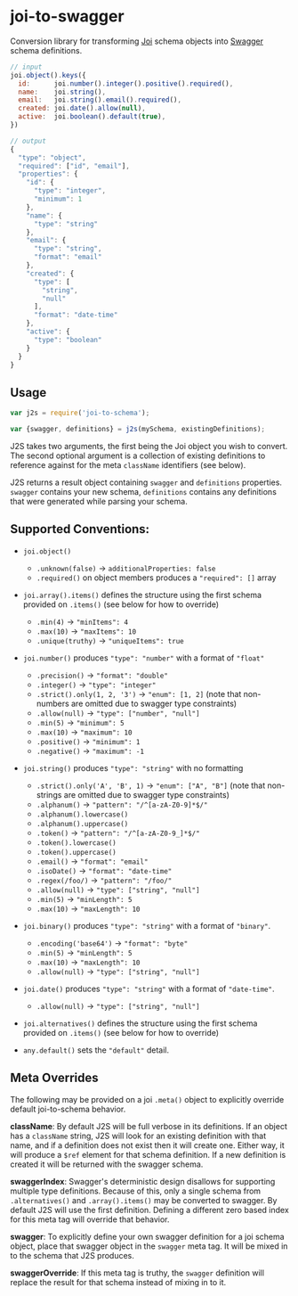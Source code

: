 joi-to-swagger
==============

Conversion library for transforming [Joi](http://npm.im/joi) schema objects into [Swagger](http://swagger.io) schema definitions.

```js
// input
joi.object().keys({
  id:      joi.number().integer().positive().required(),
  name:    joi.string(),
  email:   joi.string().email().required(),
  created: joi.date().allow(null),
  active:  joi.boolean().default(true),
})
```

```js
// output
{
  "type": "object",
  "required": ["id", "email"],
  "properties": {
    "id": {
      "type": "integer",
      "minimum": 1
    },
    "name": {
      "type": "string"
    },
    "email": {
      "type": "string",
      "format": "email"
    },
    "created": {
      "type": [
        "string",
        "null"
      ],
      "format": "date-time"
    },
    "active": {
      "type": "boolean"
    }
  }
}
```

## Usage

```js
var j2s = require('joi-to-schema');

var {swagger, definitions} = j2s(mySchema, existingDefinitions);
```

J2S takes two arguments, the first being the Joi object you wish to convert. The second optional argument is a collection of existing definitions to reference against for the meta `className` identifiers (see below).

J2S returns a result object containing `swagger` and `definitions` properties. `swagger` contains your new schema, `definitions` contains any definitions that were generated while parsing your schema.

## Supported Conventions:

- `joi.object()`
  - `.unknown(false)` -> `additionalProperties: false`
  - `.required()` on object members produces a `"required": []` array

- `joi.array().items()` defines the structure using the first schema provided on `.items()` (see below for how to override)
  - `.min(4)` -> `"minItems": 4`
  - `.max(10)` -> `"maxItems": 10`
  - `.unique(truthy)` -> `"uniqueItems": true`

- `joi.number()` produces `"type": "number"` with a format of `"float"`
  - `.precision()` -> `"format": "double"`
  - `.integer()` -> `"type": "integer"`
  - `.strict().only(1, 2, '3')` -> `"enum": [1, 2]` (note that non-numbers are omitted due to swagger type constraints)
  - `.allow(null)` -> `"type": ["number", "null"]`
  - `.min(5)` -> `"minimum": 5`
  - `.max(10)` -> `"maximum": 10`
  - `.positive()` -> `"minimum": 1`
  - `.negative()` -> `"maximum": -1`

- `joi.string()` produces `"type": "string"` with no formatting
  - `.strict().only('A', 'B', 1)` -> `"enum": ["A", "B"]` (note that non-strings are omitted due to swagger type constraints)
  - `.alphanum()` -> `"pattern": "/^[a-zA-Z0-9]*$/"`
  - `.alphanum().lowercase()`
  - `.alphanum().uppercase()`
  - `.token()` -> `"pattern": "/^[a-zA-Z0-9_]*$/"`
  - `.token().lowercase()`
  - `.token().uppercase()`
  - `.email()` -> `"format": "email"`
  - `.isoDate()` -> `"format": "date-time"`
  - `.regex(/foo/)` -> `"pattern": "/foo/"`
  - `.allow(null)` -> `"type": ["string", "null"]`
  - `.min(5)` -> `"minLength": 5`
  - `.max(10)` -> `"maxLength": 10`

- `joi.binary()` produces `"type": "string"` with a format of `"binary"`.
  - `.encoding('base64')` -> `"format": "byte"`
  - `.min(5)` -> `"minLength": 5`
  - `.max(10)` -> `"maxLength": 10`
  - `.allow(null)` -> `"type": ["string", "null"]`

- `joi.date()` produces `"type": "string"` with a format of `"date-time"`.
  - `.allow(null)` -> `"type": ["string", "null"]`

- `joi.alternatives()` defines the structure using the first schema provided on `.items()` (see below for how to override)

- `any.default()` sets the `"default"` detail.

## Meta Overrides

The following may be provided on a joi `.meta()` object to explicitly override default joi-to-schema behavior.

**className**: By default J2S will be full verbose in its definitions. If an object has a `className` string, J2S will look for an existing definition with that name, and if a definition does not exist then it will create one. Either way, it will produce a `$ref` element for that schema definition. If a new definition is created it will be returned with the swagger schema.

**swaggerIndex**: Swagger's deterministic design disallows for supporting multiple type definitions. Because of this, only a single schema from `.alternatives()` and `.array().items()` may be converted to swagger. By default J2S will use the first definition. Defining a different zero based index for this meta tag will override that behavior.

**swagger**: To explicitly define your own swagger definition for a joi schema object, place that swagger object in the `swagger` meta tag. It will be mixed in to the schema that J2S produces.

**swaggerOverride**: If this meta tag is truthy, the `swagger` definition will replace the result for that schema instead of mixing in to it.